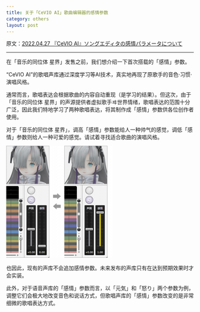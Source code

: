 ```yaml
---
title: 关于「CeVIO AI」歌曲编辑器的感情参数
category: others
layout: post
---
```

原文：[2022.04.27 『CeVIO AI』ソングエディタの感情パラメータについて](https://cevio.jp/archives/17155/)

---

在「音乐的同位体 星界」发售之前，我们想介绍一下首次搭载的「感情」参数。

“CeVIO AI”的歌唱声库通过深度学习等AI技术，真实地再现了原歌手的音色·习惯·演唱风格。

通常而言，歌唱表达会根据歌曲的内容自动重现（是学习的结果）。但这次，由于「音乐的同位体 星界」的声源提供者虚拟歌手ヰ世界情绪，歌唱表达的范围十分广泛，因此我们特地学习了两种歌唱表达，将其制作成「感情」参数供各位创作者使用。

对于「音乐的同位体 星界」，调高「感情」参数能给人一种帅气的感觉，调低「感情」参数则给人一种可爱的感觉。请试着寻找适合歌曲的演唱风格。

![emotion in song editor](images/emotion_in_song_editor.png)

也因此，现有的声库不会追加感情参数。未来发布的声库只有在达到预期效果时才会实装。

此外，对于语音声库的「感情」参数而言，以「元気」和「怒り」两个参数为例，调整它们会极大地改变音色和说话方式，但歌唱声库的「感情」参数改变的是非常细微的歌唱表达方式。
